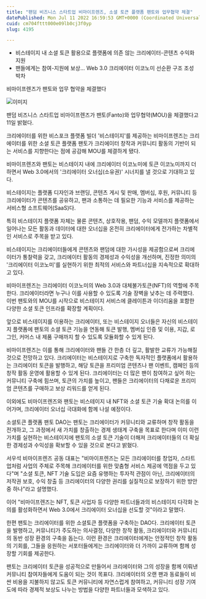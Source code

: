 ```yaml
---
title: "팬덤 비즈니스 스타트업 비마이프렌즈, 소셜 토큰 플랫폼 팬토와 업무협약 체결"
datePublished: Mon Jul 11 2022 16:59:53 GMT+0000 (Coordinated Universal Time)
cuid: cm704fttt000e09lb0cj3f0yp
slug: 4195

---
```



- 비스테이지 내 소셜 토큰 활용으로 플랫폼에 의존 않는 크리에이터-콘텐츠 수익화 지원
- 팬들에게는 참여-지원에 보상... Web 3.0 크리에이터 이코노미 선순환 구조 조성 박차

비마이프렌즈가 팬토와 업무 협약을 체결했다

![이미지](https://cdn.hashnode.com/res/hashnode/image/upload/v1739256541512/dbba6e67-ae64-4e61-a398-4dbcd7e1d279.jpeg)

팬덤 비즈니스 스타트업 비마이프렌즈가 팬토(Fanto)와 업무협약(MOU)을 체결했다고 11일 밝혔다.

크리에이터를 위한 비스포크 플랫폼 빌더 '비스테이지'를 제공하는 비마이프렌즈는 크리에이터를 위한 소셜 토큰 플랫폼 팬토가 크리에이터 창작과 커뮤니티 활동의 기반이 되는 서비스를 지향한다는 점에 공감해 MOU를 체결하게 됐다.

비마이프렌즈와 팬토는 비스테이지 내에 크리에이터 이코노미에 토큰 이코노미까지 더하면서 Web 3.0에서의 '크리에이터 오너십(소유권)' 시너지를 낼 것으로 기대하고 있다.

비스테이지는 플랫폼 디자인과 브랜딩, 콘텐츠 게시 및 판매, 멤버십, 후원, 커뮤니티 등 크리에이터가 콘텐츠를 공유하고, 팬과 소통하는 데 필요한 기능과 서비스를 제공하는 서비스형 소프트웨어(SaaS)다.

특히 비스테이지 플랫폼 자체는 물론 콘텐츠, 상호작용, 팬덤, 수익 모델까지 플랫폼에서 일어나는 모든 활동과 데이터에 대한 오너십을 온전히 크리에이터에게 전가하는 차별적인 서비스로 주목을 받고 있다.

비스테이지는 크리에이터들에게 콘텐츠와 팬덤에 대한 가시성을 제공함으로써 크리에이터가 통찰력을 갖고, 크리에이터 활동의 경제성과 수익성을 개선하며, 진정한 의미의 '크리에이터 이코노미'를 실현하기 위한 최적의 서비스와 파트너십을 지속적으로 확대하고 있다.

비마이프렌즈는 크리에이터 이코노미의 Web 3.0과 대체불가토큰(NFT)의 역할에 주목한다. 크리에이터라면 누구나 이를 사용할 수 있도록 기술 장벽을 낮추는 데 주력했다. 이번 팬토와의 MOU를 시작으로 비스테이지 서비스에 클레이튼과 이더리움을 포함한 다양한 소셜 토큰 인프라를 확장할 계획이다.

앞으로 비스테이지를 이용하는 크리에이터, 또는 비스테이지 오너들은 자신의 비스테이지 플랫폼에 팬토의 소셜 토큰 기능을 연동해 토큰 발행, 멤버십 인증 및 이용, 지갑, 로그인, 커머스 내 제품 구매까지 할 수 있도록 모듈화할 수 있게 된다.

비마이프렌즈는 이를 통해 크리에이터와 팬들 간 한층 더 깊고, 활발한 교류가 가능해질 것으로 전망하고 있다. 크리에이터는 비스테이지로 구축한 독자적인 플랫폼에서 활용하는 크리에이터 토큰을 발행하고, 해당 토큰을 프리미엄 콘텐츠나 팬 이벤트, 캠페인 등의 창작 활동 운영에 활용할 수 있게 된다. 크리에이터는 더 많은 팬이 참여하고 싶어 하는 커뮤니티 구축에 힘쓰며, 토큰의 가치를 높이고, 팬들은 크리에이터의 다채로운 프리미엄 콘텐츠를 구매하고 보상 리워드를 얻게 된다.

이외에도 비마이프렌즈와 팬토는 비스테이지 내 NFT와 소셜 토큰 기술 확대 논의를 이어가며, 크리에이터 오너십 극대화에 함께 나설 예정이다.

소셜토큰 플랫폼 팬토 DAO는 팬토는 크리에이터가 커뮤니티와 교류하며 창작 활동을 전개하고, 그 과정에서 새 가치를 창출하는 경제 생태계 구축을 목표로 한다며 이미 이런 가치를 실현하는 비스테이지에 팬토의 소셜 토큰 기술이 더해져 크리에이터들의 더 확실한 경제성과 수익성을 확보할 수 있을 것으로 본다고 밝혔다.

서우석 비마이프렌즈 공동 대표는 "비마이프렌즈는 모든 크리에이터를 창업자, 스타트업처럼 사업의 주체로 주목해 크리에이터를 위한 맞춤형 서비스 제공에 역점을 두고 있다"며 "소셜 토큰, NFT 기술 도입은 요즘 유행하는 투자적 관점이 아닌, 크리에이터의 저작권 보호, 수익 창출 등 크리에이터의 다양한 권리를 실질적으로 보장하기 위한 방안 중 하나"라고 설명했다.

이어 "비마이프렌즈는 NFT, 토큰 사업자 등 다양한 파트너들과의 비스테이지 다각화 논의를 활성화하면서 Web 3.0에서 크리에이터 오너십을 선도할 것"이라고 말했다.

한편 팬토는 크리에이터를 위한 소셜토큰 플랫폼을 구축하는 DAO다. 크리에이터 토큰을 발행하고, 커뮤니티가 주도하는 의사결정, 다양한 창작 활동, 크리에이터와 커뮤니티의 동반 성장 환경의 구축을 돕는다. 이런 환경은 크리에이터에게는 안정적인 창작 활동의 기회를, 그들을 응원하는 서포터들에게는 크리에이터와 더 가까이 교류하며 함께 성장할 기회를 제공한다.

팬토는 크리에이터 토큰을 성공적으로 만들어서 크리에이터와 그의 성장을 함께 이뤄낸 커뮤니티 참여자들에게 도움이 되는 것이 목표다. 크리에이터의 오랜 팬과 동료들이 비싼 비용을 지불하지 않고도 토큰 커뮤니티에 자연스럽게 참여하고, 커뮤니티 성장 기여도에 따라 경제적 보상도 나누는 방법을 다양한 파트너들과 모색하고 있다.